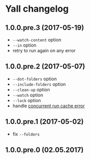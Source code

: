 # Yall changelog

## 1.0.0.pre.3 (2017-05-19)
- `--watch-content` option
- `--in` option
- retry to run again on any error

## 1.0.0.pre.2 (2017-05-07)
- `--dot-folders` option
- `--include-folders` option
- `--clean-up` option
- `--watch` option
- `--lock` option
- handle [concurrent run cache error](https://github.com/yarnpkg/yarn/issues/683)

## 1.0.0.pre.1 (2017-05-02) 
- fix `--folders`

## 1.0.0.pre.0 (02.05.2017)
